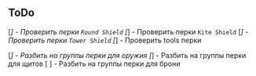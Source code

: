 ## ToDo

[*] - Проверить перки `Round Shield`
[*] - Проверить перки `Kite Shield`
[*] - Проверить перки `Tower Shield`
[*] - Проверить tools перки

[*] - Разбить на группы перки для оружия
[*] - Разбить на группы перки для щитов
[ ] - Разбить на группы перки для брони